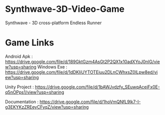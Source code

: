 # Synthwave-3D-Video-Game
Synthwave -  3D cross-platform Endless Runner


# Game Links
Android Apk     : https://drive.google.com/file/d/189GktGzm4AsGt2P2QX1x10adXYoJ0nlG/view?usp=sharing
Windows Exe     : https://drive.google.com/file/d/1dDKIiUYTOTEiuu2DLnCWhxsZ0lLpw8ed/view?usp=sharing

Unity Project   : https://drive.google.com/file/d/1bAWJvdzfy_SEuwqAceiFx0E-q5nOPps1/view?usp=sharing

Documentation   : https://drive.google.com/file/d/1hoVmQNfL9lk7-I-g3EKYKzZREeyCFyqZ/view?usp=sharing
